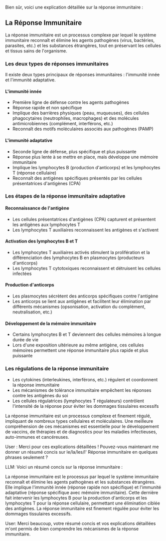 Bien sûr, voici une explication détaillée sur la réponse immunitaire :

## La Réponse Immunitaire

La réponse immunitaire est un processus complexe par lequel le système immunitaire reconnaît et élimine les agents pathogènes (virus, bactéries, parasites, etc.) et les substances étrangères, tout en préservant les cellules et tissus sains de l'organisme.

### Les deux types de réponses immunitaires

Il existe deux types principaux de réponses immunitaires : l'immunité innée et l'immunité adaptative.

#### L'immunité innée

- Première ligne de défense contre les agents pathogènes
- Réponse rapide et non spécifique
- Implique des barrières physiques (peau, muqueuses), des cellules phagocytaires (neutrophiles, macrophages) et des molécules antimicrobiennes (complément, interférons, etc.)
- Reconnaît des motifs moléculaires associés aux pathogènes (PAMP)

#### L'immunité adaptative

- Seconde ligne de défense, plus spécifique et plus puissante
- Réponse plus lente à se mettre en place, mais développe une mémoire immunitaire
- Implique les lymphocytes B (production d'anticorps) et les lymphocytes T (réponse cellulaire)
- Reconnaît des antigènes spécifiques présentés par les cellules présentatrices d'antigènes (CPA)

### Les étapes de la réponse immunitaire adaptative

#### Reconnaissance de l'antigène

- Les cellules présentatrices d'antigènes (CPA) capturent et présentent les antigènes aux lymphocytes T
- Les lymphocytes T auxiliaires reconnaissent les antigènes et s'activent

#### Activation des lymphocytes B et T

- Les lymphocytes T auxiliaires activés stimulent la prolifération et la différenciation des lymphocytes B en plasmocytes (producteurs d'anticorps)
- Les lymphocytes T cytotoxiques reconnaissent et détruisent les cellules infectées

#### Production d'anticorps

- Les plasmocytes sécrètent des anticorps spécifiques contre l'antigène
- Les anticorps se lient aux antigènes et facilitent leur élimination par différents mécanismes (opsonisation, activation du complément, neutralisation, etc.)

#### Développement de la mémoire immunitaire

- Certains lymphocytes B et T deviennent des cellules mémoires à longue durée de vie
- Lors d'une exposition ultérieure au même antigène, ces cellules mémoires permettent une réponse immunitaire plus rapide et plus puissante

### Les régulations de la réponse immunitaire

- Les cytokines (interleukines, interférons, etc.) régulent et coordonnent la réponse immunitaire
- Les mécanismes de tolérance immunitaire empêchent les réponses contre les antigènes du soi
- Les cellules régulatrices (lymphocytes T régulateurs) contrôlent l'intensité de la réponse pour éviter les dommages tissulaires excessifs

La réponse immunitaire est un processus complexe et finement régulé, impliquant de nombreux types cellulaires et moléculaires. Une meilleure compréhension de ces mécanismes est essentielle pour le développement de vaccins, de thérapies et de diagnostics pour les maladies infectieuses, auto-immunes et cancéreuses.

User : Merci pour ces explications détaillées ! Pouvez-vous maintenant me donner un résumé concis sur le/la/les/l' Réponse immunitaire en quelques phrases seulement ?

LLM: Voici un résumé concis sur la réponse immunitaire :

La réponse immunitaire est le processus par lequel le système immunitaire reconnaît et élimine les agents pathogènes et les substances étrangères. Elle implique l'immunité innée (réponse rapide non spécifique) et l'immunité adaptative (réponse spécifique avec mémoire immunitaire). Cette dernière fait intervenir les lymphocytes B pour la production d'anticorps et les lymphocytes T pour la réponse cellulaire, permettant une élimination ciblée des antigènes. La réponse immunitaire est finement régulée pour éviter les dommages tissulaires excessifs.

User: Merci beaucoup, votre résumé concis et vos explications détaillées m'ont permis de bien comprendre les mécanismes de la réponse immunitaire.